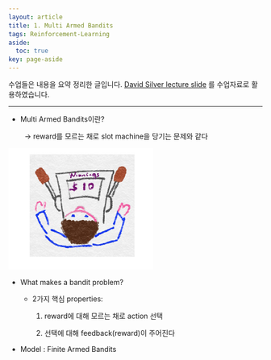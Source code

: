```yaml
---
layout: article
title: 1. Multi Armed Bandits
tags: Reinforcement-Learning
aside:
  toc: true
key: page-aside
---
```


수업들은 내용을 요약 정리한 글입니다.
[David Silver lecture slide](https://www.davidsilver.uk/teaching/) 를 수업자료로 활용하였습니다.

* * *


- Multi Armed Bandits이란?

  &nbsp;&nbsp;-> reward를 모르는 채로 slot machine을 당기는 문제와 같다

![png](/_posts/_assets/slot_machine.png)

- What makes a bandit problem?

  - 2가지 핵심 properties:

    1) reward에 대해 모르는 채로 action 선택

    2) 선택에 대해 feedback(reward)이 주어진다


- Model : Finite Armed Bandits
